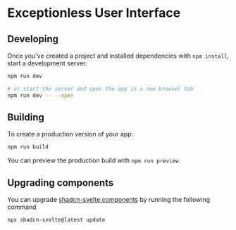 # Exceptionless User Interface

## Developing

Once you've created a project and installed dependencies with `npm install`, start a development server:

```bash
npm run dev

# or start the server and open the app in a new browser tab
npm run dev -- --open
```

## Building

To create a production version of your app:

```bash
npm run build
```

You can preview the production build with `npm run preview`.

## Upgrading components

You can upgrade [shadcn-svelte components](https://www.shadcn-svelte.com/) by running the following command

```bash
npx shadcn-svelte@latest update
```
